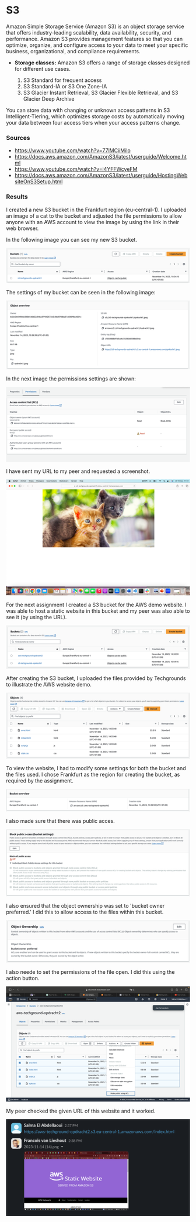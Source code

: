 # S3
Amazon Simple Storage Service (Amazon S3) is an object storage service that offers industry-leading scalability, data availability, security, and performance. Amazon S3 provides management features so that you can optimize, organize, and configure access to your data to meet your specific business, organizational, and compliance requirements.

* __Storage classes:__ Amazon S3 offers a range of storage classes designed for different use cases.   

    1. S3 Standard for frequent access
    2. S3 Standard-IA or S3 One Zone-IA
    3. S3 Glacier Instant Retrieval, S3 Glacier Flexible Retrieval, and S3 Glacier Deep Archive

You can store data with changing or unknown access patterns in S3 Intelligent-Tiering, which optimizes storage costs by automatically moving your data between four access tiers when your access patterns change.


### Sources
* https://www.youtube.com/watch?v=77lMCiiMilo
* https://docs.aws.amazon.com/AmazonS3/latest/userguide/Welcome.html 
* https://www.youtube.com/watch?v=i4YFFWcyeFM
* https://docs.aws.amazon.com/AmazonS3/latest/userguide/HostingWebsiteOnS3Setup.html 


### Results
I created a new S3 bucket in the Frankfurt region (eu-central-1). I uploaded an image of a cat to the bucket and adjusted the file permissions to allow anyone with an AWS account to view the image by using the link in their web browser. 

In the following image you can see my new S3 bucket. 

![S3](../00_includes/04_AWS_I/10.mijnbucketS3.png)

The settings of my bucket can be seen in the following image:

![S3](../00_includes/04_AWS_I/7.settingsOfTheImage.png) 

In the next image the permissions settings are shown:

![S3](../00_includes/04_AWS_I/8.PermissionsOfTheImage.png) 

I have sent my URL to my peer and requested a screenshot. 

![S3](../00_includes/04_AWS_I/9.PeerScreenshotURL.png)   
  
For the next assignment I created a S3 bucket for the AWS demo website. I was able to host a static website in this bucket and my peer was also able to see it (by using the URL). 

![S3](../00_includes/04_AWS_I/11.BucketMadeForWebsite.png) 

After creating the S3 bucket, I uploaded the files provided by Techgrounds to illustrate the AWS website demo.

![S3](../00_includes/04_AWS_I/12.FilesForWebsiteUploaded.png) 

To view the website, I had to modify some settings for both the bucket and the files used. I chose Frankfurt as the region for creating the bucket, as required by the assignment.

![S3](../00_includes/04_AWS_I/13.RegionOfBucket.png) 

I also made sure that there was public acces. 

![S3](../00_includes/04_AWS_I/14.PublicAccesOfBucket.png)

I also ensured that the object ownership was set to 'bucket owner preferred.' I did this to allow access to the files within this bucket.

![S3](../00_includes/04_AWS_I/15.OwnershipSettings.png) 

I also neede to set the permissions of the file open. I did this using the action button. 

![S3](../00_includes/04_AWS_I/16.AccesOFFilesSettings.png)

My peer checked the given URL of this website and it worked. 

![S3](../00_includes/04_AWS_I/17.WebsiteLiveByPeer.png) 


